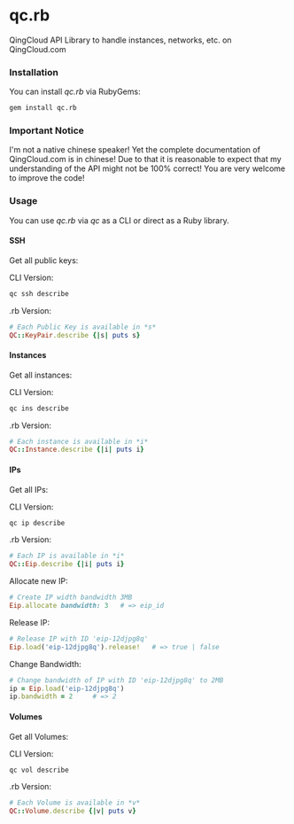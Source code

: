 qc.rb
=====

QingCloud API Library to handle instances, networks, etc. on QingCloud.com

### Installation

You can install *qc.rb* via RubyGems:

```bash
gem install qc.rb
```

### Important Notice

I'm not a native chinese speaker! Yet the complete documentation of QingCloud.com is in chinese! Due to that it is reasonable to expect that my understanding of the API might not be 100% correct! You are very welcome to improve the code!

### Usage

You can use *qc.rb* via *qc* as a CLI or direct as a Ruby library.

#### SSH

Get all public keys:

CLI Version:

```bash
qc ssh describe
```

.rb Version:

```ruby
# Each Public Key is available in *s*
QC::KeyPair.describe {|s| puts s}
```

#### Instances

Get all instances:

CLI Version:

```bash
qc ins describe
```

.rb Version:

```ruby
# Each instance is available in *i*
QC::Instance.describe {|i| puts i}
```

#### IPs

Get all IPs:

CLI Version:

```bash
qc ip describe
```

.rb Version:

```ruby
# Each IP is available in *i*
QC::Eip.describe {|i| puts i}
```

Allocate new IP:

```ruby
# Create IP width bandwidth 3MB
Eip.allocate bandwidth: 3   # => eip_id
```

Release IP:

```ruby
# Release IP with ID 'eip-12djpg8q'
Eip.load('eip-12djpg8q').release!   # => true | false
```

Change Bandwidth:

```ruby
# Change bandwidth of IP with ID 'eip-12djpg8q' to 2MB
ip = Eip.load('eip-12djpg8q')
ip.bandwidth = 2     # => 2
```

#### Volumes

Get all Volumes:

CLI Version:

```bash
qc vol describe
```

.rb Version:

```ruby
# Each Volume is available in *v*
QC::Volume.describe {|v| puts v}
```
